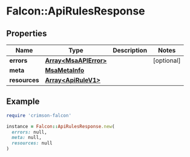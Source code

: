 # Falcon::ApiRulesResponse

## Properties

| Name | Type | Description | Notes |
| ---- | ---- | ----------- | ----- |
| **errors** | [**Array&lt;MsaAPIError&gt;**](MsaAPIError.md) |  | [optional] |
| **meta** | [**MsaMetaInfo**](MsaMetaInfo.md) |  |  |
| **resources** | [**Array&lt;ApiRuleV1&gt;**](ApiRuleV1.md) |  |  |

## Example

```ruby
require 'crimson-falcon'

instance = Falcon::ApiRulesResponse.new(
  errors: null,
  meta: null,
  resources: null
)
```

